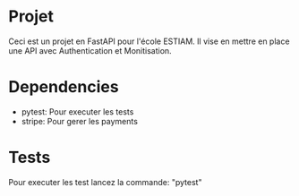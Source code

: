 # Projet 
Ceci est un projet en FastAPI pour l'école ESTIAM.
Il vise en mettre en place une API avec Authentication et Monitisation.
# Dependencies
- pytest: Pour executer les tests
- stripe: Pour gerer les payments
# Tests
Pour executer les test lancez la commande: "pytest"
